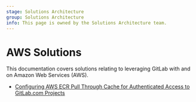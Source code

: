 ```yaml
---
stage: Solutions Architecture
group: Solutions Architecture
info: This page is owned by the Solutions Architecture team.
---
```


# AWS Solutions

This documentation covers solutions relating to leveraging GitLab with and on Amazon Web Services (AWS).

- [Configuring AWS ECR Pull Through Cache for Authenticated Access to GitLab.com Projects](aws_ecr_pull_through_cache.md)
